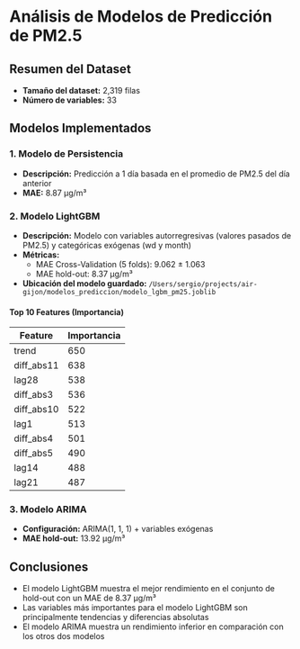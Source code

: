 # Análisis de Modelos de Predicción de PM2.5

## Resumen del Dataset
- **Tamaño del dataset:** 2,319 filas
- **Número de variables:** 33

## Modelos Implementados

### 1. Modelo de Persistencia
- **Descripción:** Predicción a 1 día basada en el promedio de PM2.5 del día anterior
- **MAE:** 8.87 µg/m³

### 2. Modelo LightGBM
- **Descripción:** Modelo con variables autorregresivas (valores pasados de PM2.5) y categóricas exógenas (wd y month)
- **Métricas:**
  - MAE Cross-Validation (5 folds): 9.062 ± 1.063
  - MAE hold-out: 8.37 µg/m³
- **Ubicación del modelo guardado:** `/Users/sergio/projects/air-gijon/modelos_prediccion/modelo_lgbm_pm25.joblib`

#### Top 10 Features (Importancia)
| Feature    | Importancia |
|------------|-------------|
| trend      | 650         |
| diff_abs11 | 638         |
| lag28      | 538         |
| diff_abs3  | 536         |
| diff_abs10 | 522         |
| lag1       | 513         |
| diff_abs4  | 501         |
| diff_abs5  | 490         |
| lag14      | 488         |
| lag21      | 487         |

### 3. Modelo ARIMA
- **Configuración:** ARIMA(1, 1, 1) + variables exógenas
- **MAE hold-out:** 13.92 µg/m³

## Conclusiones
- El modelo LightGBM muestra el mejor rendimiento en el conjunto de hold-out con un MAE de 8.37 µg/m³
- Las variables más importantes para el modelo LightGBM son principalmente tendencias y diferencias absolutas
- El modelo ARIMA muestra un rendimiento inferior en comparación con los otros dos modelos
